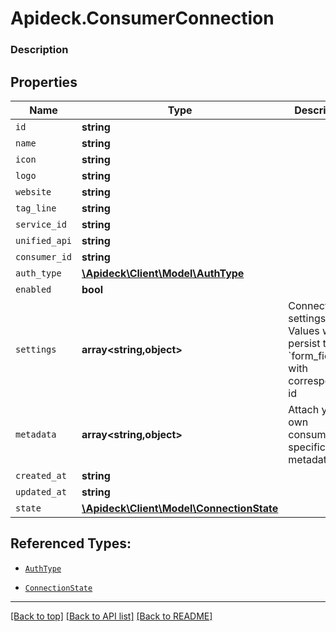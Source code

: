 # Apideck.ConsumerConnection

### Description

## Properties
Name | Type | Description | Notes
------------ | ------------- | ------------- | -------------
`id` | **string** |  | [optional] 
`name` | **string** |  | [optional] 
`icon` | **string** |  | [optional] 
`logo` | **string** |  | [optional] 
`website` | **string** |  | [optional] 
`tag_line` | **string** |  | [optional] 
`service_id` | **string** |  | [optional] 
`unified_api` | **string** |  | [optional] 
`consumer_id` | **string** |  | [optional] 
`auth_type` | [**\Apideck\Client\Model\AuthType**](AuthType.md) |  | [optional] 
`enabled` | **bool** |  | [optional] 
`settings` | **array&lt;string,object&gt;** | Connection settings. Values will persist to &#x60;form_fields&#x60; with corresponding id | [optional] 
`metadata` | **array&lt;string,object&gt;** | Attach your own consumer specific metadata | [optional] 
`created_at` | **string** |  | [optional] 
`updated_at` | **string** |  | [optional] 
`state` | [**\Apideck\Client\Model\ConnectionState**](ConnectionState.md) |  | [optional] 





## Referenced Types:









* [`AuthType`](AuthType.md)





* [`ConnectionState`](ConnectionState.md)

---

[[Back to top]](#) [[Back to API list]](../../../../README.md#documentation-for-api-endpoints) [[Back to README]](../../../../README.md)


